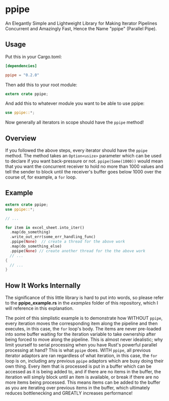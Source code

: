 # ppipe
An Elegantly Simple and Lightweight Library for Making Iterator Pipelines Concurrent and Amazingly Fast, Hence the Name "ppipe" (Parallel Pipe).


## Usage
Put this in your Cargo.toml:
```toml
[dependencies]

ppipe = "0.2.0"
```

Then add this to your root module:
```rust
extern crate ppipe;
```

And add this to whatever module you want to be able to use ppipe:
```rust
use ppipe::*;
```

Now generally all iterators in scope should have the `ppipe` method!


## Overview
If you followed the above steps, every iterator should have the `ppipe` method. The method takes an `Option<usize>` parameter which can be used to declare if you want back-pressure or not. `ppipe(Some(1000))` would mean that you want the concurrent receiver to hold no more than 1000 values and tell the sender to block until the receiver's buffer goes below 1000 over the course of, for example, a `for` loop.


## Example
```rust
extern crate ppipe;
use ppipe::*;

// ...

for item in excel_sheet.into_iter()
  .map(do_something)
  .write_out_err(some_err_handling_func)
  .ppipe(None)  // create a thread for the above work
  .map(do_something_else)
  .ppipe(None) // create another thread for the the above work
  // ...
{
  // ...
}
```

## How It Works Internally
The significance of this little library is hard to put into words, so please refer to the **ppipe_example.rs** in the *examples* folder of this repository, which I will reference in this explanation.

The point of this simplistic example is to demonstrate how WITHOUT `ppipe`, every iteration moves the corresponding item along the pipeline and then executes, in this case, the `for` loop's body. The items are never pre-loaded into some buffer waiting for the iteration variable to take ownership after being forced to move along the pipeline. This is almost never idealistic; why limit yourself to serial processing when you have Rust's powerful parallel processing at hand? This is what `ppipe` does. WITH `ppipe`, all previous iterator adaptors are ran regardless of what iteration, in this case, the `for` loop is on, including any previous `ppipe` adaptors which are busy doing their own thing. Every item that is processed is put in a buffer which can be accessed as it is being added to, and if there are no items in the buffer, the iteration will simply block until an item is available, or break if there are no more items being processed. This means items can be added to the buffer as you are iterating over previous items in the buffer, which ultimately reduces bottlenecking and GREATLY increases performance!

